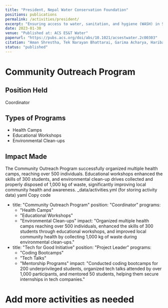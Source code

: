 ```yaml
---
title: "President, Nepal Water Conservation Foundation"
positions: publications
permalink: /activities/president/
excerpt: "Ensuring access to water, sanitation, and hygiene (WASH) in South Asia, especially in climate-sensitive Nepal, remains challenging despite its water abundance. Significant inequalities exist between urban and rural areas, rich and poor, and genders. This review analyzes Nepal's WASH progress from 2000 to 2020, identifying challenges like infrastructural, financial, and policy issues, and suggests roles for government and private sector involvement to develop a climate-resilient WASH sector."
date: 2023-01-30
venue: "Published at: ACS ES&T Water"
paperurl: "https://pubs.acs.org/doi/abs/10.1021/acsestwater.2c00303"
citation: "Aman Shrestha, Tek Narayan Bhattarai, Garima Acharya, Haribansha Timalsina, Sara J. Marks, Sital Uprety, and Shukra Raj Paudel. ACS ES&T Water 2023 3 (6), 1429-1453. DOI: 10.1021/acsestwater.2c00303"
status: "published"
---
```


# Community Outreach Program

## Position Held
Coordinator

## Types of Programs
- Health Camps
- Educational Workshops
- Environmental Clean-ups

## Impact Made
The Community Outreach Program successfully organized multiple health camps, reaching over 500 individuals. Educational workshops enhanced the skills of 300 students, and environmental clean-up drives collected and properly disposed of 1,000 kg of waste, significantly improving local community health and awareness.
_data/activities.yml (for storing activity data)
yaml
Copy code
- title: "Community Outreach Program"
  position: "Coordinator"
  programs:
    - "Health Camps"
    - "Educational Workshops"
    - "Environmental Clean-ups"
  impact: "Organized multiple health camps reaching over 500 individuals, enhanced the skills of 300 students through educational workshops, and improved local community health by collecting 1,000 kg of waste during environmental clean-ups."
- title: "Tech for Good Initiative"
  position: "Project Leader"
  programs:
    - "Coding Bootcamps"
    - "Tech Talks"
    - "Mentorship Programs"
  impact: "Conducted coding bootcamps for 200 underprivileged students, organized tech talks attended by over 1,000 participants, and mentored 50 students, helping them secure internships in tech companies."
# Add more activities as needed
